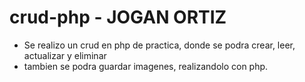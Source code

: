 # crud-php - JOGAN ORTIZ

- Se realizo un crud en php de practica, donde se podra crear, leer, actualizar y eliminar 
- tambien se podra guardar imagenes, realizandolo con php.
